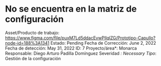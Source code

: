 # No se encuentra en la matriz de configuración

Asset/Producto de trabajo: https://www.figma.com/file/puxM7Ld5ddacEvwPIlqlZG/Prototipo-Capullo?node-id=188%3A1341
Estado: Pending
Fecha de Corrección: June 2, 2022
Fecha de detección: May 31, 2022
ID: 7
Proyecto/área*: Monarca
Responsable: Diego Arturo Padilla Domínguez
Severidad *: Necessary
Tipo*: Gestión de la configuración